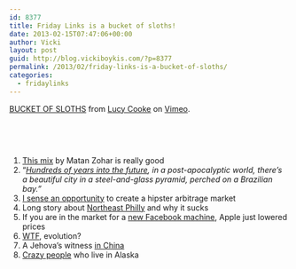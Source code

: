 ```yaml
---
id: 8377
title: Friday Links is a bucket of sloths!
date: 2013-02-15T07:47:06+00:00
author: Vicki
layout: post
guid: http://blog.vickiboykis.com/?p=8377
permalink: /2013/02/friday-links-is-a-bucket-of-sloths/
categories:
  - fridaylinks
---
```

[BUCKET OF SLOTHS](http://vimeo.com/59234110) from [Lucy Cooke](http://vimeo.com/user2714304) on [Vimeo](http://vimeo.com).

&nbsp;

&nbsp;

  1. <span style="line-height: 12.997159004211426px;"><a href="https://soundcloud.com/everybodywantstobethedj/mat-zo-essential-mix-2013-02" target="_blank">This mix</a> by Matan Zohar is really good</span>
  2. &#8220;_<a href="http://www.npr.org/2013/02/15/171812208/exclusive-first-read-the-summer-prince-by-alaya-dawn-johnson?ft=1&f=1032&sc=tw&utm_source=dlvr.it&utm_medium=twitter" target="_blank">Hundreds of years into the future</a>, in a post-apocalyptic world, there&#8217;s a beautiful city in a steel-and-glass pyramid, perched on a Brazilian bay.&#8221;_
  3. <a href="http://ivorypomegranate.com/2013/02/13/my-newest-addition/" target="_blank">I sense an opportunity</a> to create a hipster arbitrage market
  4. Long story about <a href="http://hiddencityphila.org/2013/02/can-we-undo-1954/" target="_blank">Northeast Philly</a> and why it sucks
  5. If you are in the market for a <a href="http://www.theverge.com/2013/2/13/3983962/apple-lowers-13-inch-macbook-pro-retina-price-1499" target="_blank">new Facebook machine</a>, Apple just lowered prices
  6. <a href="http://wtfevolution.tumblr.com/" target="_blank">WTF</a>, evolution?
  7. A Jehova&#8217;s witness <a href="http://www.believermag.com/issues/201302/?read=article_scorah" target="_blank">in China</a>
  8. <a href="http://www.outsideonline.com/adventure-travel/north-america/united-states/alaska/The-Joys-of-Cabin-Living-in-Alaska.html" target="_blank">Crazy people</a> who live in Alaska